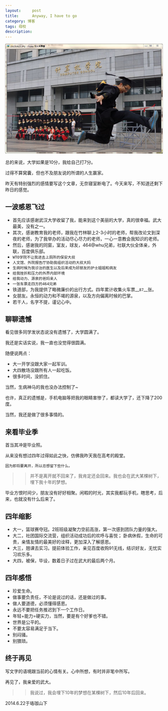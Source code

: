 ```yaml
---
layout:     post
title:      Anyway, I have to go
category: 博客
tags: 母校
description: 
---
```

![img](/public/upload/whu/bye.jpg)

总的来说，大学如果是10分，我给自己打7分。

过得不算窝囊，但也不及朋友说的所谓的人生赢家。

昨天有特别强烈的感情要写这个文章，无奈寝室断电了。今天来写，不知道还剩下昨日的感觉。

## 一波感恩飞过
*	首先应该感谢武汉大学收留了我，能来到这个美丽的大学，真的很幸福。武大最美，没有之一。
*	其次，感谢教育我的老师，跟我在竹林聊上2-3小时的老师，帮我改论文到深夜的老师，为了我举办的活动尽心尽力的老师，一心一意教会我知识的老师。
*	然后，感谢我的同窗，室友，球友，464@whu兄弟，社联大伙全体亲，外联，百度俱乐部。
*	`WTO学院不让我进去上厕所的保安大叔`
*	`人文馆、外院报告厅协助我组织活动的大叔大妈`
*	`生病时候为我诊治的医生以及后来成为好朋友的护士姐姐和病友`
*	`给我挫折和压力的外界内部环境`
*	`给我动力、源泉的爸妈亲人`
*	`一张车票走四方的464兄弟`
*	铁道部，为我提供了略微廉价的出行方式。四年累计收集火车票__`87`__张。
*	女朋友。永恒的动力和不竭的源泉，以及方向偏离时候的巴掌。
*	若干人，名字不提，谨记心中。

## 聊聊遗憾
看见很多同学发状态说没有遗憾了，大学圆满了。

我还是实话实说，我一直也没觉得很圆满。

随便说两点：

*	大一开学没跟大家一起军训。
*	大四散场没跟所有人一起吃饭。
*	很多时间，没抓住。

当然，生病神马的我也没办法控制了~

也许，真正的遗憾是，手机电脑等把我的眼睛害惨了，都读大学了，还下降了200度。

当然，我还是做了很多事情的。

## 来看毕业季
首当其冲是毕业照。

从来没有想过四年过得如此之快，仿佛我昨天我在高考的殿堂。

`因为即将要离开，所以总想留下些什么。`

>>并不是离开就不回来了，我肯定还会回来。我也会在武大某棵树下，埋下我十年的梦想。

毕业方恨时间少，朋友没有好好相聚。闲暇的时光，其实我都玩手机，瞎思考，后来，也就没有什么后来了。

## 四年缩影
*	大一，篮球赛夺冠。2班班级凝聚力空前高涨，第一次感到团队力量的强大。
*	大二，社团国际交流营，组织活动成功后的欢呼与喜悦； 卧病休假，生命的可贵，亲情友情的最美好的诠释，更加深入了解感恩。
*	大三，翘课去实习。提前体验工作，亲见百度收购91无线，结识好友，无忧实习欢乐多。
*	大四，被保，毕设，数着日子过在武大的最后两个月。

## 四年感悟
*	珍爱生命。
*	做事要负责任，不论是说过的话，还是做过的事。
*	做人要道德，必须懂得感恩。
*	永远不要把任务推迟到下一个工作日。
*	年轻+能力=硬实力，当然，要是有个好爹也不错。
*	世界是公平的。
*	不要太容易满足于当下。
*	别闷骚。
*	别猥琐。

## 终于再见
写文字的语境跟当前的心情有关。心中所想，有时并非笔中所写。

再见了，我亲爱的武大。

>>我说过，我会埋下10年的梦想在某棵树下，然后10年后回来。


2014.6.22于珞珈山下




